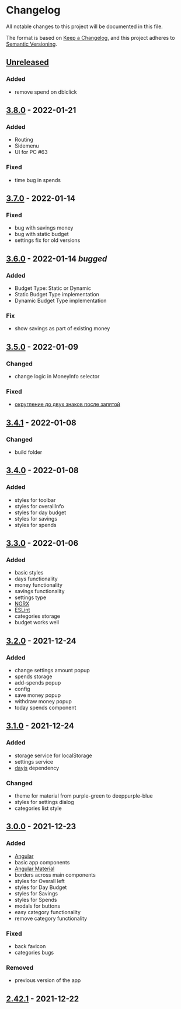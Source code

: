 # Changelog
All notable changes to this project will be documented in this file.

The format is based on [Keep a Changelog](https://keepachangelog.com/en/1.0.0/),
and this project adheres to [Semantic Versioning](https://semver.org/spec/v2.0.0.html).

## [Unreleased]
### Added
- remove spend on dblclick

## [3.8.0] - 2022-01-21
### Added
- Routing
- Sidemenu
- UI for PC #63

### Fixed
- time bug in spends

## [3.7.0] - 2022-01-14
### Fixed
- bug with savings money
- bug with static budget
- settings fix for old versions

## [3.6.0] - 2022-01-14 *bugged*
### Added
- Budget Type: Static or Dynamic 
- Static Budget Type implementation
- Dynamic Budget Type implementation
### Fix
- show savings as part of existing money

## [3.5.0] - 2022-01-09
### Changed
- change logic in MoneyInfo selector

### Fixed
- [округление до двух знаков после запятой](https://github.com/ArtemNikolaev/toLiveToPay/issues/59)

## [3.4.1] - 2022-01-08
### Changed
- build folder

## [3.4.0] - 2022-01-08
### Added
- styles for toolbar
- styles for overallInfo
- styles for day budget
- styles for savings
- styles for spends

## [3.3.0] - 2022-01-06
### Added 
- basic styles
- days functionality
- money functionality
- savings functionality
- settings type
- [NGRX](https://ngrx.io/)
- [ESLint](https://eslint.org/)
- categories storage
- budget works well

## [3.2.0] - 2021-12-24
### Added
- change settings amount popup
- spends storage
- add-spends popup
- config
- save money popup
- withdraw money popup
- today spends component

## [3.1.0] - 2021-12-24
### Added
- storage service for localStorage
- settings service
- [dayjs](https://day.js.org/) dependency

### Changed
- theme for material from purple-green to deeppurple-blue
- styles for settings dialog
- categories list style

## [3.0.0] - 2021-12-23
### Added
- [Angular](https://angular.io/)
- basic app components
- [Angular Material](https://material.angular.io/)
- borders across main components
- styles for Overall left
- styles for Day Budget
- styles for Savings
- styles for Spends
- modals for buttons
- easy category functionality
- remove category functionality
### Fixed
- back favicon
- categories bugs
### Removed
- previous version of the app

## [2.42.1] - 2021-12-22

[Unreleased]: https://github.com/ArtemNikolaev/toLiveToPay/compare/v3.8.0...HEAD
[3.8.0]: https://github.com/ArtemNikolaev/toLiveToPay/compare/v3.7.0...v3.8.0
[3.7.0]: https://github.com/ArtemNikolaev/toLiveToPay/compare/v3.6.0...v3.7.0
[3.6.0]: https://github.com/ArtemNikolaev/toLiveToPay/compare/v3.5.0...v3.6.0
[3.5.0]: https://github.com/ArtemNikolaev/toLiveToPay/compare/v3.4.1...v3.5.0
[3.4.1]: https://github.com/ArtemNikolaev/toLiveToPay/compare/v3.4.0...v3.4.1
[3.4.0]: https://github.com/ArtemNikolaev/toLiveToPay/compare/v3.3.0...v3.4.0
[3.3.0]: https://github.com/ArtemNikolaev/toLiveToPay/compare/v3.2.0...v3.3.0
[3.2.0]: https://github.com/ArtemNikolaev/toLiveToPay/compare/v3.1.0...v3.2.0
[3.1.0]: https://github.com/ArtemNikolaev/toLiveToPay/compare/v3.0.0...v3.1.0
[3.0.0]: https://github.com/ArtemNikolaev/toLiveToPay/compare/v2.42.1...v3.0.0
[2.42.1]: https://github.com/ArtemNikolaev/toLiveToPay/releases/tag/v2.42.1
